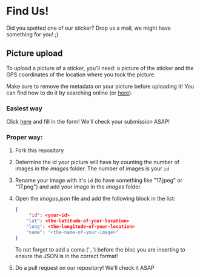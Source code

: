 # Find Us!

Did you spotted one of our sticker? Drop us a mail, we might have something for you! ;)

## Picture upload
To upload a picture of a sticker, you'll need: a picture of the sticker and the GPS coordinates of the location where you took the picture.

Make sure to remove the metadata on your picture before uploading it! You can find how to do it by searching online (or [here](https://www.comparitech.com/blog/information-security/remove-metadata-from-photos/)).


### Easiest way
Click [here](https://github.com/notrustverify/find-us/issues/new?template=new_image.yml) and fill in the form! We'll check your submission ASAP!


### Proper way:

1. Fork this repository

2. Determine the id your picture will have by counting the number of images in the _images_ folder. The number of images is your `id` 

3. Rename your image with it's `id` (to have something like "17.jpeg" or "17.png") and add your image in the _images_ folder.

4. Open the _images.json_ file and add the following block in the list:

   ```json
   {
    	"id": <your-id>
       "lat": <the-latitude-of-your-location>
       "long": <the-longitude-of-your-location>
       "name": "<the-name-of-your-image>"
   }
   ```

   To not forget to add a coma ('`,`') before the bloc you are inserting to ensure the JSON is in the correct format!

5. Do a pull request on our repository! We'll check it ASAP
